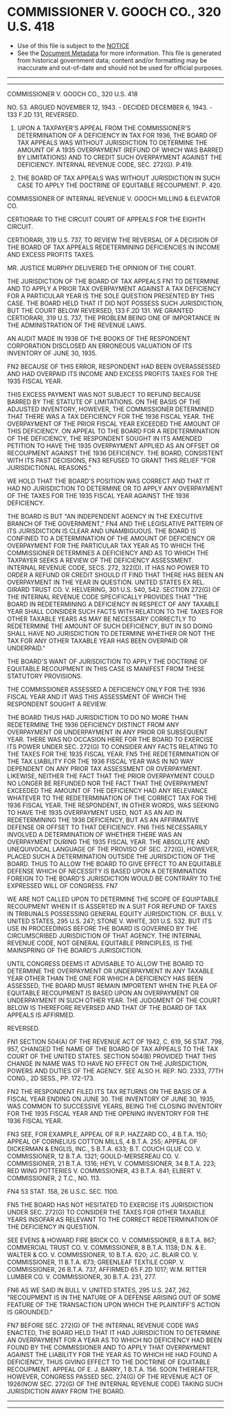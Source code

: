 ---
---

# COMMISSIONER V. GOOCH CO., 320 U.S. 418

* Use of this file is subject to the [NOTICE](https://github.com/publicdocs/notice/blob/master/NOTICE)
* See the [Document Metadata](../../../) for more information.
  This file is generated from historical government data; content and/or formatting may be inaccurate and out-of-date and should not be used for official purposes.

----------
----------

COMMISSIONER V. GOOCH CO., 320 U.S. 418

NO. 53.  ARGUED NOVEMBER 12, 1943.  - DECIDED DECEMBER 6, 1943.  - 133 F.2D 131, REVERSED.

1.  UPON A TAXPAYER'S APPEAL FROM THE COMMISSIONER'S DETERMINATION OF A DEFICIENCY IN TAX FOR 1936, THE BOARD OF TAX APPEALS WAS WITHOUT JURISDICTION TO DETERMINE THE AMOUNT OF A 1935 OVERPAYMENT (REFUND OF WHICH WAS BARRED BY LIMITATIONS) AND TO CREDIT SUCH OVERPAYMENT AGAINST THE DEFICIENCY.  INTERNAL REVENUE CODE, SEC. 272(G).  P.419.

2.  THE BOARD OF TAX APPEALS WAS WITHOUT JURISDICTION IN SUCH CASE TO APPLY THE DOCTRINE OF EQUITABLE RECOUPMENT.  P. 420.

COMMISSIONER OF INTERNAL REVENUE V. GOOCH MILLING & ELEVATOR CO.

CERTIORARI TO THE CIRCUIT COURT OF APPEALS FOR THE EIGHTH CIRCUIT.

CERTIORARI, 319 U.S. 737, TO REVIEW THE REVERSAL OF A DECISION OF THE BOARD OF TAX APPEALS REDETERMINING DEFICIENCIES IN INCOME AND EXCESS PROFITS TAXES.

MR. JUSTICE MURPHY DELIVERED THE OPINION OF THE COURT.

THE JURISDICTION OF THE BOARD OF TAX APPEALS  FN1  TO DETERMINE AND TO APPLY A PRIOR TAX OVERPAYMENT AGAINST A TAX DEFICIENCY FOR A PARTICULAR YEAR IS THE SOLE QUESTION PRESENTED BY THIS CASE.  THE BOARD HELD THAT IT DID NOT POSSESS SUCH JURISDICTION, BUT THE COURT BELOW REVERSED, 133 F.2D 131.  WE GRANTED CERTIORARI, 319 U.S. 737, THE PROBLEM BEING ONE OF IMPORTANCE IN THE ADMINISTRATION OF THE REVENUE LAWS.

AN AUDIT MADE IN 1938 OF THE BOOKS OF THE RESPONDENT CORPORATION DISCLOSED AN ERRONEOUS VALUATION OF ITS INVENTORY OF JUNE 30, 1935.

FN2  BECAUSE OF THIS ERROR, RESPONDENT HAD BEEN OVERASSESSED AND HAD OVERPAID ITS INCOME AND EXCESS PROFITS TAXES FOR THE 1935 FISCAL YEAR.

THIS EXCESS PAYMENT WAS NOT SUBJECT TO REFUND BECAUSE BARRED BY THE STATUTE OF LIMITATIONS.  ON THE BASIS OF THE ADJUSTED INVENTORY, HOWEVER, THE COMMISSIONER DETERMINED THAT THERE WAS A TAX DEFICIENCY FOR THE 1936 FISCAL YEAR.  THE OVERPAYMENT OF THE PRIOR FISCAL YEAR EXCEEDED THE AMOUNT OF THIS DEFICIENCY.  ON APPEAL TO THE BOARD FOR A REDETERMINATION OF THE DEFICIENCY, THE RESPONDENT SOUGHT IN ITS AMENDED PETITION TO HAVE THE 1935 OVERPAYMENT APPLIED AS AN OFFSET OR RECOUPMENT AGAINST THE 1936 DEFICIENCY.  THE BOARD, CONSISTENT WITH ITS PAST DECISIONS,  FN3 REFUSED TO GRANT THIS RELIEF "FOR JURISDICTIONAL REASONS."

WE HOLD THAT THE BOARD'S POSITION WAS CORRECT AND THAT IT HAD NO JURISDICTION TO DETERMINE OR TO APPLY ANY OVERPAYMENT OF THE TAXES FOR THE 1935 FISCAL YEAR AGAINST THE 1936 DEFICIENCY.

THE BOARD IS BUT "AN INDEPENDENT AGENCY IN THE EXECUTIVE BRANCH OF THE GOVERNMENT,"  FN4  AND THE LEGISLATIVE PATTERN OF ITS JURISDICTION IS CLEAR AND UNAMBIGUOUS.  THE BOARD IS CONFINED TO A DETERMINATION OF THE AMOUNT OF DEFICIENCY OR OVERPAYMENT FOR THE PARTICULAR TAX YEAR AS TO WHICH THE COMMISSIONER DETERMINES A DEFICIENCY AND AS TO WHICH THE TAXPAYER SEEKS A REVIEW OF THE DEFICIENCY ASSESSMENT.  INTERNAL REVENUE CODE, SECS. 272, 322(D).  IT HAS NO POWER TO ORDER A REFUND OR CREDIT SHOULD IT FIND THAT THERE HAS BEEN AN OVERPAYMENT IN THE YEAR IN QUESTION.  UNITED STATES EX REL. GIRARD TRUST CO. V. HELVERING, 301 U.S. 540, 542.  SECTION 272(G) OF THE INTERNAL REVENUE CODE SPECIFICALLY PROVIDES THAT "THE BOARD IN REDETERMINING A DEFICIENCY IN RESPECT OF ANY TAXABLE YEAR SHALL CONSIDER SUCH FACTS WITH RELATION TO THE TAXES FOR OTHER TAXABLE YEARS AS MAY BE NECESSARY CORRECTLY TO REDETERMINE THE AMOUNT OF SUCH DEFICIENCY, BUT IN SO DOING SHALL HAVE NO JURISDICTION TO DETERMINE WHETHER OR NOT THE TAX FOR ANY OTHER TAXABLE YEAR HAS BEEN OVERPAID OR UNDERPAID."

THE BOARD'S WANT OF JURISDICTION TO APPLY THE DOCTRINE OF EQUITABLE RECOUPMENT IN THIS CASE IS MANIFEST FROM THESE STATUTORY PROVISIONS.

THE COMMISSIONER ASSESSED A DEFICIENCY ONLY FOR THE 1936 FISCAL YEAR AND IT WAS THIS ASSESSMENT OF WHICH THE RESPONDENT SOUGHT A REVIEW.

THE BOARD THUS HAD JURISDICTION TO DO NO MORE THAN REDETERMINE THE 1936 DEFICIENCY DISTINCT FROM ANY OVERPAYMENT OR UNDERPAYMENT IN ANY PRIOR OR SUBSEQUENT YEAR.  THERE WAS NO OCCASION HERE FOR THE BOARD TO EXERCISE ITS POWER UNDER SEC. 272(G) TO CONSIDER ANY FACTS RELATING TO THE TAXES FOR THE 1935 FISCAL YEAR.  FN5  THE REDETERMINATION OF THE TAX LIABILITY FOR THE 1936 FISCAL YEAR WAS IN NO WAY DEPENDENT ON ANY PRIOR TAX ASSESSMENT OR OVERPAYMENT.  LIKEWISE, NEITHER THE FACT THAT THE PRIOR OVERPAYMENT COULD NO LONGER BE REFUNDED NOR THE FACT THAT THE OVERPAYMENT EXCEEDED THE AMOUNT OF THE DEFICIENCY HAD ANY RELEVANCE WHATEVER TO THE REDETERMINATION OF THE CORRECT TAX FOR THE 1936 FISCAL YEAR.  THE RESPONDENT, IN OTHER WORDS, WAS SEEKING TO HAVE THE 1935 OVERPAYMENT USED, NOT AS AN AID IN REDETERMINING THE 1936 DEFICIENCY, BUT AS AN AFFIRMATIVE DEFENSE OR OFFSET TO THAT DEFICIENCY.  FN6  THIS NECESSARILY INVOLVED A DETERMINATION OF WHETHER THERE WAS AN OVERPAYMENT DURING THE 1935 FISCAL YEAR.  THE ABSOLUTE AND UNEQUIVOCAL LANGUAGE OF THE PROVISO OF SEC. 272(G), HOWEVER, PLACED SUCH A DETERMINATION OUTSIDE THE JURISDICTION OF THE BOARD.  THUS TO ALLOW THE BOARD TO GIVE EFFECT TO AN EQUITABLE DEFENSE WHICH OF NECESSITY IS BASED UPON A DETERMINATION FOREIGN TO THE BOARD'S JURISDICTION WOULD BE CONTRARY TO THE EXPRESSED WILL OF CONGRESS.  FN7

WE ARE NOT CALLED UPON TO DETERMINE THE SCOPE OF EQUIPTABLE RECOUPMENT WHEN IT IS ASSERTED IN A SUIT FOR REFUND OF TAXES IN TRIBUNALS POSSESSING GENERAL EQUITY JURISDICTION.  CF. BULL V. UNITED STATES, 295 U.S. 247; STONE V. WHITE, 301 U.S. 532.  BUT ITS USE IN PROCEEDINGS BEFORE THE BOARD IS GOVERNED BY THE CIRCUMSCRIBED JURISDICTION OF THAT AGENCY.  THE INTERNAL REVENUE CODE, NOT GENERAL EQUITABLE PRINCIPLES, IS THE MAINSPRING OF THE BOARD'S JURISDICTION.

UNTIL CONGRESS DEEMS IT ADVISABLE TO ALLOW THE BOARD TO DETERMINE THE OVERPAYMENT OR UNDERPAYMENT IN ANY TAXABLE YEAR OTHER THAN THE ONE FOR WHICH A DEFICIENCY HAS BEEN ASSESSED, THE BOARD MUST REMAIN IMPORTENT WHEN THE PLEA OF EQUITABLE RECOUPMENT IS BASED UPON AN OVERPAYMENT OR UNDERPAYMENT IN SUCH OTHER YEAR.  THE JUDGMENT OF THE COURT BELOW IS THEREFORE REVERSED AND THAT OF THE BOARD OF TAX APPEALS IS AFFIRMED.

REVERSED.

FN1  SECTION 504(A) OF THE REVENUE ACT OF 1942, C. 619, 56 STAT. 798, 957, CHANGED THE NAME OF THE BOARD OF TAX APPEALS TO THE TAX COURT OF THE UNITED STATES.  SECTION 504(B) PROVIDED THAT THIS CHANGE IN NAME WAS TO HAVE NO EFFECT ON THE JURISDICTION, POWERS AND DUTIES OF THE AGENCY.  SEE ALSO H. REP. NO. 2333, 77TH CONG., 2D SESS., PP. 172-173.

FN2  THE RESPONDENT FILED ITS TAX RETURNS ON THE BASIS OF A FISCAL YEAR ENDING ON JUNE 30.  THE INVENTORY OF JUNE 30, 1935, WAS COMMON TO SUCCESSIVE YEARS, BEING THE CLOSING INVENTORY FOR THE 1935 FISCAL YEAR AND THE OPENING INVENTORY FOR THE 1936 FISCAL YEAR.

FN3  SEE, FOR EXAMPLE, APPEAL OF R.P. HAZZARD CO., 4 B.T.A. 150; APPEAL OF CORNELIUS COTTON MILLS, 4 B.T.A. 255; APPEAL OF DICKERMAN & ENGLIS, INC., 5 B.T.A. 633; B.T. COUCH GLUE CO. V. COMMISSIONER, 12 B.T.A. 1321; GOULD-MERSEREAU CO. V. COMMISSIONER, 21 B.T.A. 1316; HEYL V. COMMISSIONER, 34 B.T.A. 223; RED WING POTTERIES V. COMMISSIONER, 43 B.T.A. 841; ELBERT V. COMMISSIONER, 2 T.C., NO. 113.

FN4  53 STAT. 158, 26 U.S.C. SEC. 1100.

FN5  THE BOARD HAS NOT HESITATED TO EXERCISE ITS JURISDICTION UNDER SEC. 272(G) TO CONSIDER THE TAXES FOR OTHER TAXABLE YEARS INSOFAR AS RELEVANT TO THE CORRECT REDETERMINATION OF THE DEFICIENCY IN QUESTION.

SEE EVENS & HOWARD FIRE BRICK CO. V. COMMISSIONER, 8 B.T.A. 867; COMMERCIAL TRUST CO. V. COMMISSIONER, 8 B.T.A. 1138; D.N. & E. WALTER & CO. V. COMMISSIONER, 10 B.T.A. 620; J.C. BLAIR CO. V. COMMISSIONER, 11 B.T.A. 673; GREENLEAF TEXTILE CORP. V. COMMISSIONER, 26 B.T.A. 737, AFFIRMED 65 F.2D 1017; W.M. RITTER LUMBER CO. V. COMMISSIONER, 30 B.T.A. 231, 277.

FN6  AS WE SAID IN BULL V. UNITED STATES, 295 U.S. 247, 262, "RECOUPMENT IS IN THE NATURE OF A DEFENSE ARISING OUT OF SOME FEATURE OF THE TRANSACTION UPON WHICH THE PLAINTIFF'S ACTION IS GROUNDED."

FN7  BEFORE SEC. 272(G) OF THE INTERNAL REVENUE CODE WAS ENACTED, THE BOARD HELD THAT IT HAD JURISDICTION TO DETERMINE AN OVERPAYMENT FOR A YEAR AS TO WHICH NO DEFICIENCY HAD BEEN FOUND BY THE COMMISSIONER AND TO APPLY THAT OVERPAYMENT AGAINST THE LIABILITY FOR THE YEAR AS TO WHICH HE HAD FOUND A DEFICIENCY, THUS GIVING EFFECT TO THE DOCTRINE OF EQUITABLE RECOUPMENT.  APPEAL OF E. J. BARRY, 1 B.T.A. 156.  SOON THEREAFTER, HOWEVER, CONGRESS PASSED SEC. 274(G) OF THE REVENUE ACT OF 1926(NOW SEC. 272(G) OF THE INTERNAL REVENUE CODE) TAKING SUCH JURISDICTION AWAY FROM THE BOARD.


----------
----------

